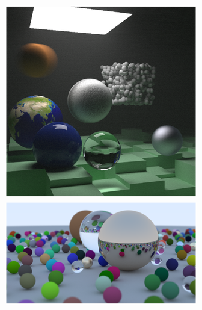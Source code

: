 <p>
    <img src="https://github.com/NaxHPL/RayTracing/blob/main/images/next_week_final_render.png"/>
</p>

<p>
    <img src="https://github.com/NaxHPL/RayTracing/blob/main/images/on_weekend_final_render.png"/>
</p>
